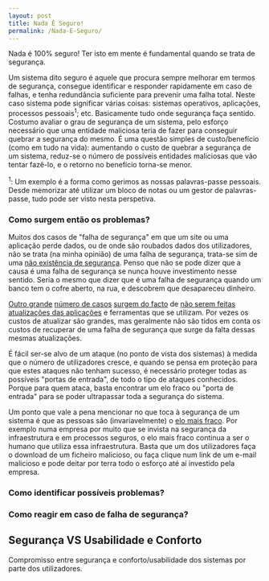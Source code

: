 ```yaml
---
layout: post
title: Nada É Seguro!
permalink: /Nada-E-Seguro/
---
```


Nada é 100% seguro! Ter isto em mente é fundamental quando se trata de segurança.

Um sistema dito seguro é aquele que procura sempre melhorar em termos de segurança, consegue identificar e responder rapidamente em caso de falhas, e tenha redundância suficiente para prevenir uma falha total.
Neste caso sistema pode significar várias coisas: sistemas operativos, aplicações, processos pessoais<sup>1</sup>; etc. Basicamente tudo onde segurança faça sentido.
Costumo avaliar o grau de segurança de um sistema, pelo esforço necessário que uma entidade maliciosa teria de fazer para conseguir quebrar a segurança do mesmo. É uma questão simples de custo/benefício (como em tudo na vida): aumentando o custo de quebrar a segurança de um sistema, reduz-se o número de possíveis entidades maliciosas que vão tentar fazê-lo, e o retorno no benefício torna-se menor.


<sup>1</sup>: Um exemplo é a forma como gerimos as nossas palavras-passe pessoais. Desde memorizar até utilizar um bloco de notas ou um gestor de palavras-passe, tudo pode ser visto nesta perspetiva.


### Como surgem então os problemas?

Muitos dos casos de "falha de segurança" em que um site ou uma aplicação perde dados, ou de onde são roubados dados dos utilizadores, não se trata (na minha opinião) de uma falha de segurança, trata-se sim de uma [não existência de segurança]. Penso que não se pode dizer que a causa é uma falha de segurança se nunca houve investimento nesse sentido. Seria o mesmo que dizer que é uma falha de segurança quando um banco tem o cofre aberto, na rua, e descobrem que desapareceu dinheiro.


[Outro grande] [número de casos] [surgem do facto] de [não serem feitas] [atualizações das aplicações] e ferramentas que se utilizam. Por vezes os custos de atualizar são grandes, mas geralmente não são tidos em conta os custos de recuperar de uma falha de segurança que surge da falta dessas mesmas atualizações.


É fácil ser-se alvo de um ataque (no ponto de vista dos sistemas) à medida que o número de utilizadores cresce, e quando se pensa em proteção para que estes ataques não tenham sucesso, é necessário proteger todas as possíveis "portas de entrada", de todo o tipo de ataques conhecidos. Porque para quem ataca, basta encontrar um elo fraco ou "porta de entrada" para se poder ultrapassar toda a segurança do sistema.


Um ponto que vale a pena mencionar no que toca à segurança de um sistema é que as pessoas são (invariavelmente) o [elo mais fraco]. Por exemplo numa empresa por muito que se invista na segurança da infraestrutura e em processos seguros, o elo mais fraco continua a ser o humano que utiliza essa infraestrutura. Basta que um dos utilizadores faça o download de um ficheiro malicioso, ou faça clique num link de um e-mail malicioso e pode deitar por terra todo o esforço até aí investido pela empresa.


### Como identificar possíveis problemas?


### Como reagir em caso de falha de segurança?


## Segurança VS Usabilidade e Conforto

Compromisso entre segurança e conforto/usabilidade dos sistemas por parte dos utilizadores.


[elo mais fraco]: https://pt.wikipedia.org/wiki/Phishing
[não existência de segurança]: https://arstechnica.com/security/2017/03/firefox-gets-complaint-for-labeling-unencrypted-login-page-insecure/
[Outro grande]: https://www.publico.pt/2017/05/13/tecnologia/noticia/europol-ciberataque-foi-de-um-nivel-sem-precedentes-1772033
[número de casos]: https://www.rtp.pt/noticias/mundo/ciberataque-mundial-e-ainda-uma-ameaca-presente_a1002046
[surgem do facto]: https://www.rtp.pt/noticias/pais/portugal-telecom-confirma-ter-sido-alvo-de-ciber-ataque_a1001323
[não serem feitas]: https://www.publico.pt/2017/05/15/tecnologia/noticia/perguntas-e-respostas-sobre-o-ciberataque-1772266
[atualizações das aplicações]: https://technet.microsoft.com/en-us/library/security/ms17-010.aspx
